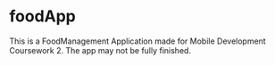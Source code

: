 # foodApp
This is a FoodManagement Application made for Mobile Development Coursework 2. The app may not be fully finished.
